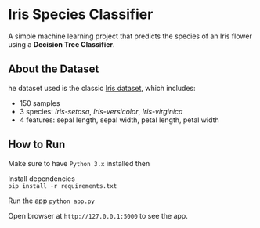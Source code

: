 # Iris Species Classifier

A simple machine learning project that predicts the species of an Iris flower using a **Decision Tree Classifier**.


## About the Dataset

he dataset used is the classic [Iris dataset](https://en.wikipedia.org/wiki/Iris_flower_data_set), which includes:
- 150 samples
- 3 species: *Iris-setosa*, *Iris-versicolor*, *Iris-virginica*
- 4 features: sepal length, sepal width, petal length, petal width

## How to Run
Make sure to have `Python 3.x` installed then <br>

Install dependencies <br>
`pip install -r requirements.txt`

Run the app
`python app.py`

Open browser at `http://127.0.0.1:5000` to see the app.